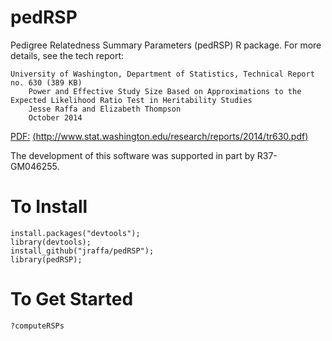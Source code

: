 # pedRSP
Pedigree Relatedness Summary Parameters (pedRSP) R package.
For more details, see the tech report:

```{ref}
University of Washington, Department of Statistics, Technical Report no. 630 (389 KB)
    Power and Effective Study Size Based on Approximations to the Expected Likelihood Ratio Test in Heritability Studies 
    Jesse Raffa and Elizabeth Thompson 
    October 2014
```

[PDF:](http://www.stat.washington.edu/research/reports/2014/tr630.pdf) [(http://www.stat.washington.edu/research/reports/2014/tr630.pdf)](http://www.stat.washington.edu/research/reports/2014/tr630.pdf)

The development of this software was supported in part by R37-GM046255.

# To Install

```{r}
install.packages("devtools");
library(devtools);
install_github("jraffa/pedRSP");
library(pedRSP);
```

# To Get Started

```{r}
?computeRSPs
```
